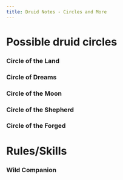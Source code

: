 ```yaml
---
title: Druid Notes - Circles and More
---
```



# Possible druid circles 

### Circle of the Land

### Circle of Dreams

### Circle of the Moon

### Circle of the Shepherd

### Circle of the Forged



# Rules/Skills

### Wild Companion
